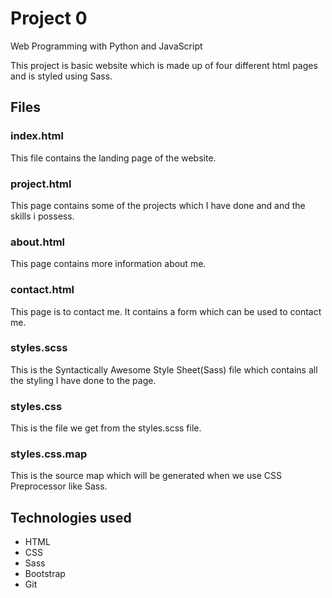 # Project 0

Web Programming with Python and JavaScript

This project is basic website which is made up of four different html pages and is styled using Sass.

## Files

### index.html

This file contains the landing page of the website.

### project.html
This page contains some of the projects which I have done and and the skills i possess.

### about.html

This page contains more information about me.

### contact.html

This page is to contact me. It contains a form which can be used to contact me.

### styles.scss

This is the Syntactically Awesome Style Sheet(Sass) file which contains all the styling I have done to the page.

### styles.css

This is the file we get from the styles.scss file.

### styles.css.map

This is the source map which will be generated when we use CSS Preprocessor like Sass.

## Technologies used

* HTML
* CSS
* Sass
* Bootstrap
* Git

